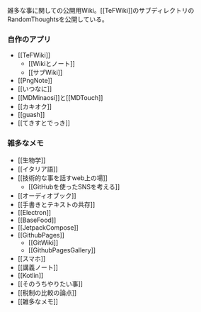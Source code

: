 雑多な事に関しての公開用Wiki。[[TeFWiki]]のサブディレクトリのRandomThoughtsを公開している。

### 自作のアプリ

- [[TeFWiki]]
  - [[Wikiとノート]]
  - [[サブWiki]]
- [[PngNote]]
- [[いつなに]]
- [[MDMinaosi]]と[[MDTouch]]
- [[カキオク]]
- [[guash]]
- [[てきすとでっき]]

### 雑多なメモ

- [[生物学]]
- [[イタリア語]]
- [[技術的な事を話すweb上の場]]
  - [[GitHubを使ったSNSを考える]]
- [[オーディオブック]]
- [[手書きとテキストの共存]]
- [[Electron]]
- [[BaseFood]]
- [[JetpackCompose]]
- [[GithubPages]]
  - [[GitWiki]]
  - [[GithubPagesGallery]]
- [[スマホ]]
- [[講義ノート]]
- [[Kotlin]]
- [[そのうちやりたい事]]
- [[税制の比較の論点]]
- [[雑多なメモ]]